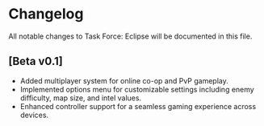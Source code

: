 # Changelog

All notable changes to Task Force: Eclipse will be documented in this file.

## [Beta v0.1]

- Added multiplayer system for online co-op and PvP gameplay.
- Implemented options menu for customizable settings including enemy difficulty, map size, and intel values.
- Enhanced controller support for a seamless gaming experience across devices.
